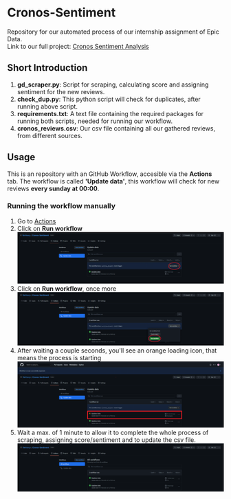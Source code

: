 # Cronos-Sentiment

Repository for our automated process of our internship assignment of Epic Data. <br>
Link to our full project: [Cronos Sentiment Analysis](https://github.com/davidwong19/cronos-sentiment-analyse.git)

## Short Introduction
1. **gd_scraper.py**: Script for scraping, calculating score and assigning sentiment for the new reviews.
2. **check_dup.py**: This python script will check for duplicates, after running above script.
3. **requirements.txt**: A text file containing the required packages for running both scripts, needed for running our workflow.
4. **cronos_reviews.csv**: Our csv file containing all our gathered reviews, from different sources.

## Usage
This is an repository with an GitHub Workflow, accesible via the **Actions** tab.
The workflow is called **'Update data'**, this workflow will check for new reviews **every sunday at 00:00**.

### Running the workflow manually
1. Go to [Actions](https://github.com/Rehtsecp/Cronos-Sentiment/actions/workflows/main.yml)
2. Click on **Run workflow**
![Run Workflow 1](img/workflow1.png)
3. Click on **Run workflow**, once more
![Run Workflow 2](img/workflow2.png)
5. After waiting a couple seconds, you'll see an orange loading icon, that means the process is starting
![Start Workflow](img/w3.png)
1. Wait a max. of 1 minute to allow it to complete the whole process of scraping, assigning score/sentiment and to update the csv file.
![Complete](img/workflow4.png)
